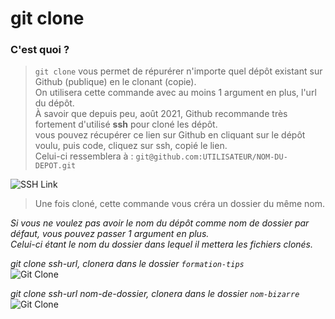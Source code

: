 # git clone

### C'est quoi ?

> `git clone` vous permet de répurérer n'importe quel dépôt existant sur Github (publique) en le clonant (copie).<br>
> On utilisera cette commande avec au moins 1 argument en plus, l'url du dépôt.<br>
> À savoir que depuis peu, août 2021, Github recommande très fortement d'utilisé **ssh** pour cloné les dépôt.<br>
> vous pouvez récupérer ce lien sur Github en cliquant sur le dépôt voulu, puis code, cliquez sur ssh, copié le lien.<br>
> Celui-ci ressemblera à : `git@github.com:UTILISATEUR/NOM-DU-DEPOT.git`

![SSH Link](https://i.imgur.com/rvUCriM.png)

> Une fois cloné, cette commande vous créra un dossier du même nom.

_Si vous ne voulez pas avoir le nom du dépôt comme nom de dossier par défaut, vous pouvez passer 1 argument en plus.<br>Celui-ci étant le nom du dossier dans lequel il mettera les fichiers clonés._

_git clone ssh-url, clonera dans le dossier `formation-tips`_<br>
![Git Clone](https://i.imgur.com/cG61naI.png)

_git clone ssh-url nom-de-dossier, clonera dans le dossier `nom-bizarre`_<br>
![Git Clone](https://i.imgur.com/8kh19UM.png)
